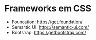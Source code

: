 # Frameworks em CSS

- Foundation: https://get.foundation/
- Semantic UI: https://semantic-ui.com/
- Bootstrap: https://getbootstrap.com/
